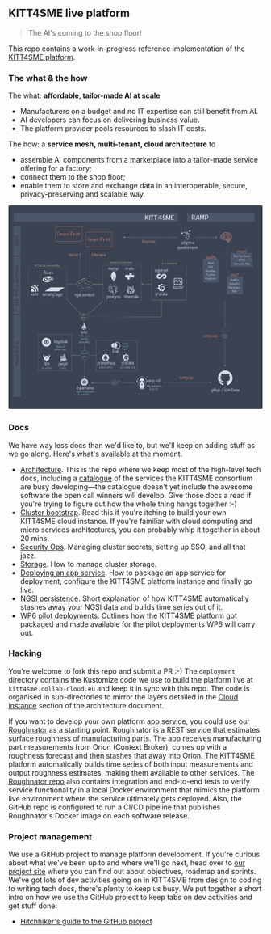 KITT4SME live platform
----------------------
> The AI's coming to the shop floor!

This repo contains a work-in-progress reference implementation of the
[KITT4SME platform][k4s].


### The what & the how

The what: **affordable, tailor-made AI at scale**

* Manufacturers on a budget and no IT expertise can still benefit
  from AI.
* AI developers can focus on delivering business value.
* The platform provider pools resources to slash IT costs.

The how: a **service mesh, multi-tenant, cloud architecture** to

* assemble AI components from a marketplace into a tailor-made
  service offering for a factory;
* connect them to the shop floor;
* enable them to store and exchange data in an interoperable,
  secure, privacy-preserving and scalable way.

![Platform tech stack in March 2022][dia.tech-stack]


### Docs

We have way less docs than we'd like to, but we'll keep on adding
stuff as we go along. Here's what's available at the moment.

* [Architecture][arch]. This is the repo where we keep most of the
  high-level tech docs, including a [catalogue][arch.catalogue] of
  the services the KITT4SME consortium are busy developing—the catalogue
  doesn't yet include the awesome software the open call winners will
  develop. Give those docs a read if you're trying to figure out how
  the whole thing hangs together :-)
* [Cluster bootstrap][boot]. Read this if you're itching to build
  your own KITT4SME cloud instance. If you're familiar with cloud
  computing and micro services architectures, you can probably whip
  it together in about 20 mins.
* [Security Ops][sec]. Managing cluster secrets, setting up SSO,
  and all that jazz.
* [Storage][storage]. How to manage cluster storage.
* [Deploying an app service][app-deployment]. How to package an app
  service for deployment, configure the KITT4SME platform instance
  and finally go live.
* [NGSI persistence][ngsi-p]. Short explanation of how KITT4SME
  automatically stashes away your NGSI data and builds time series
  out of it.
* [WP6 pilot deployments][wp6.trials]. Outlines how the KITT4SME
  platform got packaged and made available for the pilot deployments
  WP6 will carry out.


### Hacking

You're welcome to fork this repo and submit a PR :-) The `deployment`
directory contains the Kustomize code we use to build the platform
live at `kitt4sme.collab-cloud.eu` and keep it in sync with this repo.
The code is organised in sub-directories to mirror the layers detailed
in the [Cloud instance][arch.cloud] section of the architecture document.

If you want to develop your own platform app service, you could use
our [Roughnator][rtor] as a starting point. Roughnator is a REST service
that estimates surface roughness of manufacturing parts. The app receives
manufacturing part measurements from Orion (Context Broker), comes up
with a roughness forecast and then stashes that away into Orion. The
KITT4SME platform automatically builds time series of both input measurements
and output roughness estimates, making them available to other services.
The [Roughnator repo][rtor] also contains integration and end-to-end
tests to verify service functionality in a local Docker environment
that mimics the platform live environment where the service ultimately
gets deployed. Also, the GitHub repo is configured to run a CI/CD
pipeline that publishes Roughnator's Docker image on each software
release.


### Project management

We use a GitHub project to manage platform development. If you're
curious about what we've been up to and where we'll go next, head
over to [our project site][gh.proj] where you can find out about
objectives, roadmap and sprints. We've got lots of dev activities
going on in KITT4SME from design to coding to writing tech docs,
there's plenty to keep us busy. We put together a short intro on
how we use the GitHub project to keep tabs on dev activities and
get stuff done:

* [Hitchhiker's guide to the GitHub project][gh.proj-docs]




[app-deployment]: ./docs/how-to-deploy-app-svc.md
[arch]: https://github.com/c0c0n3/kitt4sme
[arch.catalogue]: https://github.com/c0c0n3/kitt4sme/blob/master/arch/catalogue/README.md
[arch.cloud]: https://github.com/c0c0n3/kitt4sme/blob/master/arch/mesh/cloud.md
[boot]: ./docs/bootstrap.md
[dia.tech-stack]: ./docs/tech-stack.svg
[gh.proj]: https://github.com/users/c0c0n3/projects/1
[gh.proj-docs]: https://github.com/c0c0n3/kitt4sme/blob/master/plan/hitchhiker/README.md
[k4s]: https://kitt4sme.eu/
[ngsi-p]: ./docs/ngsi-persistence.md
[rtor]: https://github.com/c0c0n3/kitt4sme.roughnator
[sec]: ./docs/security.md
[storage]: ./docs/storage.md
[wp6.trials]: ./docs/wp6-field-trials/README.md
